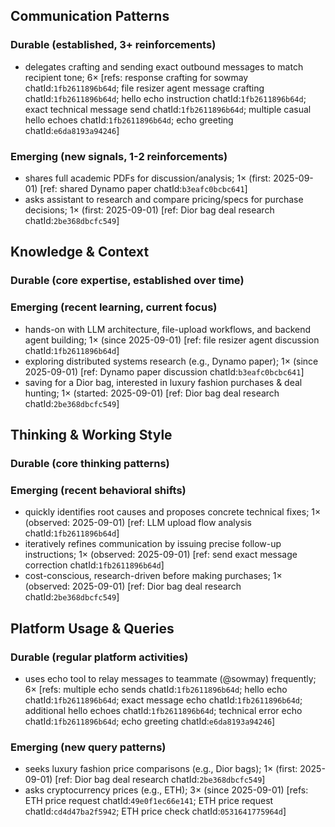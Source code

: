 ## Communication Patterns
### Durable (established, 3+ reinforcements)
- delegates crafting and sending exact outbound messages to match recipient tone; 6× [refs: response crafting for sowmay chatId:`1fb2611896b64d`; file resizer agent message crafting chatId:`1fb2611896b64d`; hello echo instruction chatId:`1fb2611896b64d`; exact technical message send chatId:`1fb2611896b64d`; multiple casual hello echoes chatId:`1fb2611896b64d`; echo greeting chatId:`e6da8193a94246`]

### Emerging (new signals, 1-2 reinforcements)
- shares full academic PDFs for discussion/analysis; 1× (first: 2025-09-01) [ref: shared Dynamo paper chatId:`b3eafc0bcbc641`]
- asks assistant to research and compare pricing/specs for purchase decisions; 1× (first: 2025-09-01) [ref: Dior bag deal research chatId:`2be368dbcfc549`]

## Knowledge & Context
### Durable (core expertise, established over time)

### Emerging (recent learning, current focus)
- hands-on with LLM architecture, file-upload workflows, and backend agent building; 1× (since 2025-09-01) [ref: file resizer agent discussion chatId:`1fb2611896b64d`]
- exploring distributed systems research (e.g., Dynamo paper); 1× (since 2025-09-01) [ref: Dynamo paper discussion chatId:`b3eafc0bcbc641`]
- saving for a Dior bag, interested in luxury fashion purchases & deal hunting; 1× (started: 2025-09-01) [ref: Dior bag deal research chatId:`2be368dbcfc549`]

## Thinking & Working Style
### Durable (core thinking patterns)

### Emerging (recent behavioral shifts)
- quickly identifies root causes and proposes concrete technical fixes; 1× (observed: 2025-09-01) [ref: LLM upload flow analysis chatId:`1fb2611896b64d`]
- iteratively refines communication by issuing precise follow-up instructions; 1× (observed: 2025-09-01) [ref: send exact message correction chatId:`1fb2611896b64d`]
- cost-conscious, research-driven before making purchases; 1× (observed: 2025-09-01) [ref: Dior bag deal research chatId:`2be368dbcfc549`]

## Platform Usage & Queries
### Durable (regular platform activities)
- uses echo tool to relay messages to teammate (@sowmay) frequently; 6× [refs: multiple echo sends chatId:`1fb2611896b64d`; hello echo chatId:`1fb2611896b64d`; exact message echo chatId:`1fb2611896b64d`; additional hello echoes chatId:`1fb2611896b64d`; technical error echo chatId:`1fb2611896b64d`; echo greeting chatId:`e6da8193a94246`]

### Emerging (new query patterns)
- seeks luxury fashion price comparisons (e.g., Dior bags); 1× (first: 2025-09-01) [ref: Dior bag deal research chatId:`2be368dbcfc549`]
- asks cryptocurrency prices (e.g., ETH); 3× (since 2025-09-01) [refs: ETH price request chatId:`49e0f1ec66e141`; ETH price request chatId:`cd4d47ba2f5942`; ETH price check chatId:`0531641775964d`]